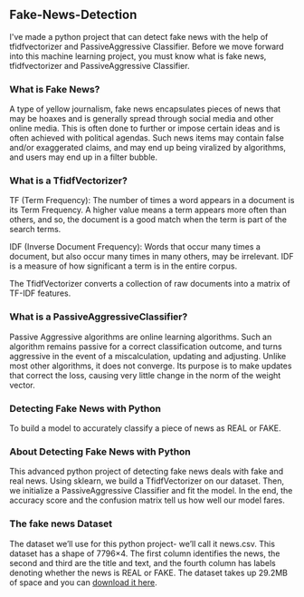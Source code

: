 ## Fake-News-Detection
I've made a python project that can detect fake news with the help of tfidfvectorizer and PassiveAggressive Classifier. Before we move forward into this machine learning project, you must know what is fake news, tfidfvectorizer and PassiveAggressive Classifier.

### What is Fake News?
A type of yellow journalism, fake news encapsulates pieces of news that may be hoaxes and is generally spread through social media and other online media. This is often done to further or impose certain ideas and is often achieved with political agendas. Such news items may contain false and/or exaggerated claims, and may end up being viralized by algorithms, and users may end up in a filter bubble.

### What is a TfidfVectorizer?
TF (Term Frequency): The number of times a word appears in a document is its Term Frequency. A higher value means a term appears more often than others, and so, the document is a good match when the term is part of the search terms.

IDF (Inverse Document Frequency): Words that occur many times a document, but also occur many times in many others, may be irrelevant. IDF is a measure of how significant a term is in the entire corpus.

The TfidfVectorizer converts a collection of raw documents into a matrix of TF-IDF features.

### What is a PassiveAggressiveClassifier?
Passive Aggressive algorithms are online learning algorithms. Such an algorithm remains passive for a correct classification outcome, and turns aggressive in the event of a miscalculation, updating and adjusting. Unlike most other algorithms, it does not converge. Its purpose is to make updates that correct the loss, causing very little change in the norm of the weight vector.

### Detecting Fake News with Python
To build a model to accurately classify a piece of news as REAL or FAKE.

### About Detecting Fake News with Python
This advanced python project of detecting fake news deals with fake and real news. Using sklearn, we build a TfidfVectorizer on our dataset. Then, we initialize a PassiveAggressive Classifier and fit the model. In the end, the accuracy score and the confusion matrix tell us how well our model fares.

### The fake news Dataset
The dataset we’ll use for this python project- we’ll call it news.csv. This dataset has a shape of 7796×4. The first column identifies the news, the second and third are the title and text, and the fourth column has labels denoting whether the news is REAL or FAKE. The dataset takes up 29.2MB of space and you can [download it here](https://drive.google.com/file/d/1er9NJTLUA3qnRuyhfzuN0XUsoIC4a-_q/view).
